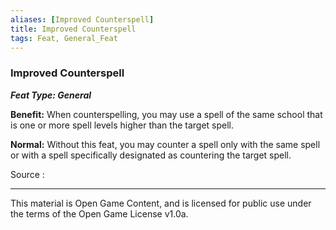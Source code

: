 ```yaml
---
aliases: [Improved Counterspell]
title: Improved Counterspell
tags: Feat, General_Feat
---
```

### Improved Counterspell 
***Feat Type: General***

**Benefit:** When counterspelling, you may use a spell of the same
school that is one or more spell levels higher than the target spell.

**Normal:** Without this feat, you may counter a spell only with the
same spell or with a spell specifically designated as countering the
target spell.


Source :

---

This material is Open Game Content, and is licensed for public use under
the terms of the Open Game License v1.0a.
